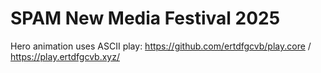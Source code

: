 # SPAM New Media Festival 2025

Hero animation uses ASCII play: https://github.com/ertdfgcvb/play.core / https://play.ertdfgcvb.xyz/ 
